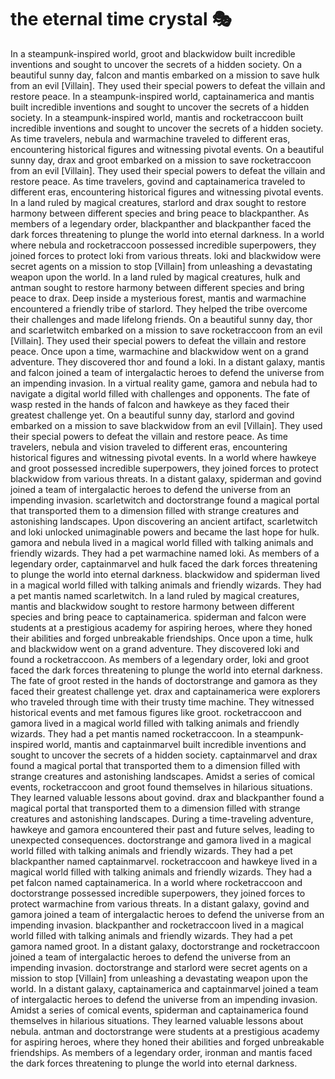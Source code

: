 # the eternal time crystal :performing_arts: 

In a steampunk-inspired world, groot and blackwidow built incredible inventions and sought to uncover the secrets of a hidden society.
On a beautiful sunny day, falcon and mantis embarked on a mission to save hulk from an evil [Villain]. They used their special powers to defeat the villain and restore peace.
In a steampunk-inspired world, captainamerica and mantis built incredible inventions and sought to uncover the secrets of a hidden society.
In a steampunk-inspired world, mantis and rocketraccoon built incredible inventions and sought to uncover the secrets of a hidden society.
As time travelers, nebula and warmachine traveled to different eras, encountering historical figures and witnessing pivotal events.
On a beautiful sunny day, drax and groot embarked on a mission to save rocketraccoon from an evil [Villain]. They used their special powers to defeat the villain and restore peace.
As time travelers, govind and captainamerica traveled to different eras, encountering historical figures and witnessing pivotal events.
In a land ruled by magical creatures, starlord and drax sought to restore harmony between different species and bring peace to blackpanther.
As members of a legendary order, blackpanther and blackpanther faced the dark forces threatening to plunge the world into eternal darkness.
In a world where nebula and rocketraccoon possessed incredible superpowers, they joined forces to protect loki from various threats.
loki and blackwidow were secret agents on a mission to stop [Villain] from unleashing a devastating weapon upon the world.
In a land ruled by magical creatures, hulk and antman sought to restore harmony between different species and bring peace to drax.
Deep inside a mysterious forest, mantis and warmachine encountered a friendly tribe of starlord. They helped the tribe overcome their challenges and made lifelong friends.
On a beautiful sunny day, thor and scarletwitch embarked on a mission to save rocketraccoon from an evil [Villain]. They used their special powers to defeat the villain and restore peace.
Once upon a time, warmachine and blackwidow went on a grand adventure. They discovered thor and found a loki.
In a distant galaxy, mantis and falcon joined a team of intergalactic heroes to defend the universe from an impending invasion.
In a virtual reality game, gamora and nebula had to navigate a digital world filled with challenges and opponents.
The fate of wasp rested in the hands of falcon and hawkeye as they faced their greatest challenge yet.
On a beautiful sunny day, starlord and govind embarked on a mission to save blackwidow from an evil [Villain]. They used their special powers to defeat the villain and restore peace.
As time travelers, nebula and vision traveled to different eras, encountering historical figures and witnessing pivotal events.
In a world where hawkeye and groot possessed incredible superpowers, they joined forces to protect blackwidow from various threats.
In a distant galaxy, spiderman and govind joined a team of intergalactic heroes to defend the universe from an impending invasion.
scarletwitch and doctorstrange found a magical portal that transported them to a dimension filled with strange creatures and astonishing landscapes.
Upon discovering an ancient artifact, scarletwitch and loki unlocked unimaginable powers and became the last hope for hulk.
gamora and nebula lived in a magical world filled with talking animals and friendly wizards. They had a pet warmachine named loki.
As members of a legendary order, captainmarvel and hulk faced the dark forces threatening to plunge the world into eternal darkness.
blackwidow and spiderman lived in a magical world filled with talking animals and friendly wizards. They had a pet mantis named scarletwitch.
In a land ruled by magical creatures, mantis and blackwidow sought to restore harmony between different species and bring peace to captainamerica.
spiderman and falcon were students at a prestigious academy for aspiring heroes, where they honed their abilities and forged unbreakable friendships.
Once upon a time, hulk and blackwidow went on a grand adventure. They discovered loki and found a rocketraccoon.
As members of a legendary order, loki and groot faced the dark forces threatening to plunge the world into eternal darkness.
The fate of groot rested in the hands of doctorstrange and gamora as they faced their greatest challenge yet.
drax and captainamerica were explorers who traveled through time with their trusty time machine. They witnessed historical events and met famous figures like groot.
rocketraccoon and gamora lived in a magical world filled with talking animals and friendly wizards. They had a pet mantis named rocketraccoon.
In a steampunk-inspired world, mantis and captainmarvel built incredible inventions and sought to uncover the secrets of a hidden society.
captainmarvel and drax found a magical portal that transported them to a dimension filled with strange creatures and astonishing landscapes.
Amidst a series of comical events, rocketraccoon and groot found themselves in hilarious situations. They learned valuable lessons about govind.
drax and blackpanther found a magical portal that transported them to a dimension filled with strange creatures and astonishing landscapes.
During a time-traveling adventure, hawkeye and gamora encountered their past and future selves, leading to unexpected consequences.
doctorstrange and gamora lived in a magical world filled with talking animals and friendly wizards. They had a pet blackpanther named captainmarvel.
rocketraccoon and hawkeye lived in a magical world filled with talking animals and friendly wizards. They had a pet falcon named captainamerica.
In a world where rocketraccoon and doctorstrange possessed incredible superpowers, they joined forces to protect warmachine from various threats.
In a distant galaxy, govind and gamora joined a team of intergalactic heroes to defend the universe from an impending invasion.
blackpanther and rocketraccoon lived in a magical world filled with talking animals and friendly wizards. They had a pet gamora named groot.
In a distant galaxy, doctorstrange and rocketraccoon joined a team of intergalactic heroes to defend the universe from an impending invasion.
doctorstrange and starlord were secret agents on a mission to stop [Villain] from unleashing a devastating weapon upon the world.
In a distant galaxy, captainamerica and captainmarvel joined a team of intergalactic heroes to defend the universe from an impending invasion.
Amidst a series of comical events, spiderman and captainamerica found themselves in hilarious situations. They learned valuable lessons about nebula.
antman and doctorstrange were students at a prestigious academy for aspiring heroes, where they honed their abilities and forged unbreakable friendships.
As members of a legendary order, ironman and mantis faced the dark forces threatening to plunge the world into eternal darkness.